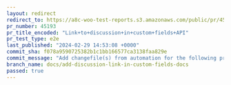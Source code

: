 ```yaml
---
layout: redirect
redirect_to: https://a8c-woo-test-reports.s3.amazonaws.com/public/pr/45193/e2e/index.html
pr_number: 45193
pr_title_encoded: "Link+to+discussion+in+custom+fields+API"
pr_test_type: e2e
last_published: "2024-02-29 14:53:08 +0000"
commit_sha: f078a9590725382b1c1bb166577ca3138faa829e
commit_message: "Add changefile(s) from automation for the following project(s): wooco…"
branch_name: docs/add-discussion-link-in-custom-fields-docs
passed: true
---
```

